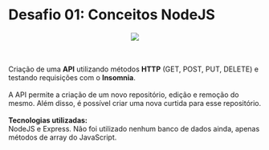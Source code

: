 # Desafio 01: Conceitos NodeJS
<p align="center">
  <img src="https://camo.githubusercontent.com/8c13dc2618dbd7f76d1d574350b98fdee1335ce5/68747470733a2f2f726f636b6574736561742d63646e2e73332d73612d656173742d312e616d617a6f6e6177732e636f6d2f626f6f7463616d702d6865616465722e706e67"/>
</p>
<br><br>
Criação de uma <b>API</b> utilizando métodos <b>HTTP</b> (GET, POST, PUT, DELETE) e testando requisições com o <b>Insomnia</b>. 
<br><br>
A API permite a criação de um novo repositório, edição e remoção do mesmo. Além disso, é possível criar uma nova curtida para esse repositório.
<br><br>
<b>Tecnologias utilizadas:</b>
<br>
NodeJS e Express. Não foi utilizado nenhum banco de dados ainda, apenas métodos de array do JavaScript. 
